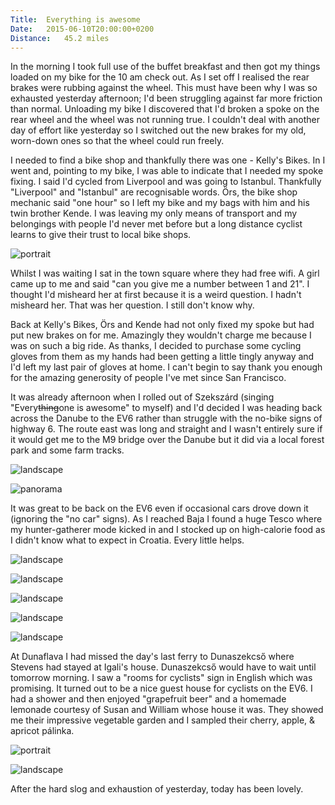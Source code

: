 ```yaml
---
Title:	Everything is awesome
Date:	2015-06-10T20:00:00+0200
Distance:	45.2 miles
---
```


In the morning I took full use of the buffet breakfast and then got my things loaded on my bike for the 10 am check out. As I set off I realised the rear brakes were rubbing against the wheel. This must have been why I was so exhausted yesterday afternoon; I'd been struggling against far more friction than normal. Unloading my bike I discovered that I'd broken a spoke on the rear wheel and the wheel was not running true. I couldn't deal with another day of effort like yesterday so I switched out the new brakes for my old, worn-down ones so that the wheel could run freely. 

I needed to find a bike shop and thankfully there was one - Kelly's Bikes. In I went and, pointing to my bike, I was able to indicate that I needed my spoke fixing. I said I'd cycled from Liverpool and was going to Istanbul. Thankfully "Liverpool" and "Istanbul" are recognisable words. &Ouml;rs, the bike shop mechanic said "one hour" so I left my bike and my bags with him and his twin brother Kende. I was leaving my only means of transport and my belongings with people I'd never met before but a long distance cyclist learns to give their trust to local bike shops.

![portrait](https://farm1.staticflickr.com/535/19457559881_e9b447d53a_z_d.jpg "&Ouml;rs and Kende")

Whilst I was waiting I sat in the town square where they had free wifi. A girl came up to me and said "can you give me a number between 1 and 21". I thought I'd misheard her at first because it is a weird question. I hadn't misheard her. That was her question. I still don't know why.

Back at Kelly's Bikes, &Ouml;rs and Kende had not only fixed my spoke but had put new brakes on for me. Amazingly they wouldn't charge me because I was on such a big ride. As thanks, I decided to purchase some cycling gloves from them as my hands had been getting a little tingly anyway and I'd left my last pair of gloves at home. I can't begin to say thank you enough for the amazing generosity of people I've met since San Francisco.

It was already afternoon when I rolled out of Szeksz&aacute;rd (singing "Every~~thing~~one is awesome" to myself) and I'd decided I was heading back across the Danube to the EV6 rather than struggle with the no-bike signs of highway 6. The route east was long and straight and I wasn't entirely sure if it would get me to the M9 bridge over the Danube but it did via a local forest park and some farm tracks.

![landscape](https://farm1.staticflickr.com/547/19265761038_bac795ed71_z_d.jpg "Natural bike parking")

![panorama](https://pbs.twimg.com/media/CHOpFiIWMAAJ_r1.jpg:large "Corn. Corn. Corn. It is like being back in the US mid west.")

It was great to be back on the EV6 even if occasional cars drove down it (ignoring the "no car" signs). As I reached Baja I found a huge Tesco where my hunter-gatherer mode kicked in and I stocked up on high-calorie food as I didn't know what to expect in Croatia. Every little helps.

![landscape](https://farm1.staticflickr.com/479/19447024252_d9c34a61d9_z_d.jpg "Cycling on the EV6 - I put my camera on a post and used the 10 second timer")

![landscape](https://farm1.staticflickr.com/435/19447031872_905823cb07_z_d.jpg "A cycling club out on a ride near Baja")

![landscape](https://farm1.staticflickr.com/278/19457621611_e372e7f8cf_z_d.jpg "EV6")

![landscape](https://farm4.staticflickr.com/3668/19267217369_e65206d481_z_d.jpg "Village")

![landscape](https://farm1.staticflickr.com/365/19447055892_e196e58111_z_d.jpg "Fisherman")

At Dunaflava I had missed the day's last ferry to Dunaszekcs&#337; where Stevens had stayed at Igali's house. Dunaszekcs&#337; would have to wait until tomorrow morning. I saw a "rooms for cyclists" sign in English which was promising. It turned out to be a nice guest house for cyclists on the EV6. I had a shower and then enjoyed "grapefruit beer" and a homemade lemonade courtesy of Susan and William whose house it was. They showed me their impressive vegetable garden and I sampled their cherry, apple, & apricot p&aacute;linka.

![portrait](https://pbs.twimg.com/media/CHOp6GmWQAArIDI.jpg "Susan and Willam")

![landscape](https://pbs.twimg.com/media/CHOp7QlWQAEDOXo.jpg "Firey p&aacute;linka")

After the hard slog and exhaustion of yesterday, today has been lovely.